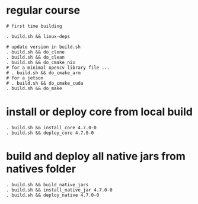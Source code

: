 # regular course

```
# first time building 

. build.sh && linux-deps

# update version in build.sh
. build.sh && do_clone 
. build.sh && do_clean 
. build.sh && do_cmake_nix
# for a minimal opencv library file ...
# . build.sh && do_cmake_arm 
# for a jetson
# . build.sh && do_cmake_cuda
. build.sh && do_make
```

# install or deploy core from local build
```
. build.sh && install_core 4.7.0-0
. build.sh && deploy_core 4.7.0-0
```

# build and deploy all native jars from natives folder

```
. build.sh && build_native_jars
. build.sh && install_native_jar 4.7.0-0
. build.sh && deploy_native 4.7.0-0
```
